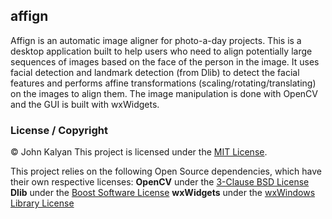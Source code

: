 ## affign
Affign is an automatic image aligner for photo-a-day projects. This is a desktop application built to help users who need to align
potentially large sequences of images based on the face of the person in the image. It uses facial detection and landmark detection
(from Dlib) to detect the facial features and performs affine transformations (scaling/rotating/translating) on the images to align
them. The image manipulation is done with OpenCV and the GUI is built with wxWidgets.

### License / Copyright
© John Kalyan
This project is licensed under the [MIT License](LICENSE).

This project relies on the following Open Source dependencies, which have their own respective licenses:
  **OpenCV** under the [3-Clause BSD License](https://opencv.org/license.html)
  **Dlib** under the [Boost Software License](http://dlib.net/license.html)
  **wxWidgets** under the [wxWindows Library License](http://docs.wxwidgets.org/3.1/page_copyright_wxlicense.html)

